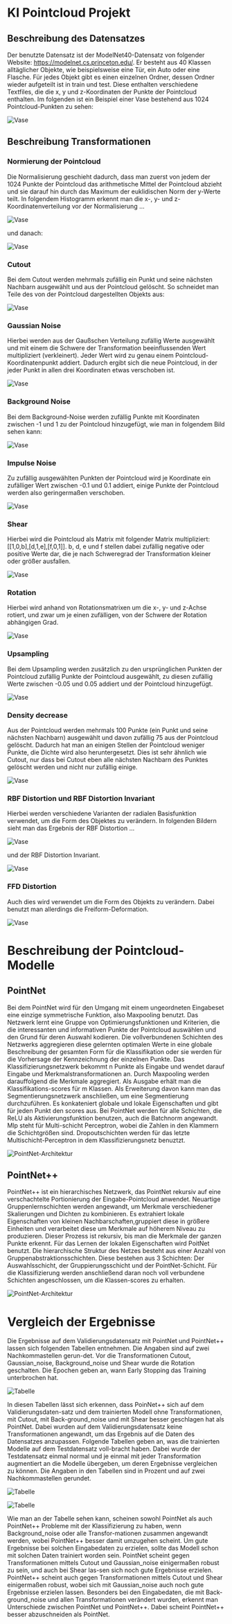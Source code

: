 # KI Pointcloud Projekt 

## Beschreibung des Datensatzes

Der benutzte Datensatz ist der ModelNet40-Datensatz von folgender Website: https://modelnet.cs.princeton.edu/. Er besteht aus 40 Klassen alltäglicher Objekte, wie beispielsweise eine Tür, ein Auto oder eine Flasche. Für jedes Objekt gibt es einen einzelnen Ordner, dessen Ordner wieder aufgeteilt ist in train und test. Diese enthalten verschiedene Textfiles, die die x, y und z-Koordinaten der Punkte der Pointcloud enthalten. Im folgenden ist ein Beispiel einer Vase bestehend aus 1024 Pointcloud-Punkten zu sehen:

![Vase](images/VASE.PNG)






## Beschreibung Transformationen

### Normierung der Pointcloud

Die Normalisierung geschieht dadurch, dass man zuerst von jedem der 1024 Punkte der Pointcloud das arithmetische Mittel der Pointcloud abzieht und sie darauf hin durch das Maximum der euklidischen Norm der y-Werte teilt. 
In folgendem Histogramm erkennt man die x-, y- und z-Koordinatenverteilung vor der Normalisierung ...

![Vase](images/VASE_VOR_NORMALISIERUNG.png) 

und danach:

![Vase](images/VASE_NACH_NORMALISIERUNG.PNG)

### Cutout

Bei dem Cutout werden mehrmals zufällig ein Punkt und seine nächsten Nachbarn ausgewählt und aus der Pointcloud gelöscht. So schneidet man Teile des von der Pointcloud dargestellten Objekts aus:

![Vase](images/VASE_CUTOUT.PNG)

### Gaussian Noise

Hierbei werden aus der Gaußschen Verteilung zufällig Werte ausgewählt und mit einem die Schwere der Transformation beeinflussenden Wert multipliziert (verkleinert). Jeder Wert wird zu genau einem Pointcloud-Koordinatenpunkt addiert. Dadurch ergibt sich die neue Pointcloud, in der jeder Punkt in allen drei Koordinaten etwas verschoben ist. 

![Vase](images/VASE_GAUSSIAN_NOISE.PNG)

### Background Noise

Bei dem Background-Noise werden zufällig Punkte mit Koordinaten zwischen -1 und 1 zu der Pointcloud hinzugefügt, wie man in folgendem Bild sehen kann:

![Vase](images/VASE_BACKGROUND_NOISE.PNG)

### Impulse Noise

Zu zufällig ausgewählten Punkten der Pointcloud wird je Koordinate ein zufälliger Wert zwischen -0.1 und 0.1 addiert, einige Punkte der Pointcloud werden also geringermaßen verschoben. 

![Vase](images/IMPULSE_NOISE.PNG)


### Shear

Hierbei wird die Pointcloud als Matrix mit folgender Matrix multipliziert: [[1,0,b],[d,1,e],[f,0,1]]. b, d, e und f stellen dabei zufällig negative oder positive Werte dar, die je nach Schweregrad der Transformation kleiner oder größer ausfallen.

![Vase](images/SHEAR.PNG)

### Rotation

Hierbei wird anhand von Rotationsmatrixen um die x-, y- und z-Achse rotiert, und  zwar um je einen zufälligen, von der Schwere der Rotation abhängigen Grad. 

![Vase](images/ROTATION.PNG)

### Upsampling

Bei dem Upsampling werden zusätzlich zu den ursprünglichen Punkten der Pointcloud zufällig Punkte der Pointcloud ausgewählt, zu diesen zufällig Werte zwischen -0.05 und 0.05 addiert und der Pointcloud hinzugefügt.

![Vase](images/UPSAMPLING.PNG)

### Density decrease

Aus der Pointcloud werden mehrmals 100 Punkte (ein Punkt und seine nächsten Nachbarn) ausgewählt und davon zufällig 75 aus der Pointcloud gelöscht. Dadurch hat man an einigen Stellen der Pointcloud weniger Punkte, die Dichte wird also heruntergesetzt. Dies ist sehr ähnlich wie Cutout, nur dass bei Cutout eben alle nächsten Nachbarn des Punktes gelöscht werden und nicht nur zufällig einige. 

![Vase](images/DENSITY_DEC.PNG)

### RBF Distortion und RBF Distortion Invariant

Hierbei werden verschiedene Varianten der radialen Basisfunktion verwendet, um die Form des Objektes zu verändern. In folgenden Bildern sieht man das Ergebnis der RBF Distortion ...

![Vase](images/RBF_DISTORTION.PNG)

und der RBF Distortion Invariant.

![Vase](images/RBF_DISTORTION_INV.PNG)

### FFD Distortion

Auch dies wird verwendet um die Form des Objekts zu verändern. Dabei benutzt man allerdings die Freiform-Deformation.

![Vase](images/FFD_DISTORTION.PNG)



# Beschreibung der Pointcloud-Modelle

## PointNet 

Bei dem PointNet wird für den Umgang mit einem ungeordneten Eingabeset eine einzige symmetrische Funktion, also Maxpooling benutzt. Das Netzwerk lernt eine Gruppe von Optimierungsfunktionen und Kriterien, die die interessanten und informativen Punkte der Pointcloud auswählen und den Grund für deren Auswahl kodieren. Die vollverbundenen Schichten des Netzwerks aggregieren diese gelernten optimalen Werte in eine globale Beschreibung der gesamten Form für die Klassifikation oder sie werden für die Vorhersage der Kennzeichnung der einzelnen Punkte. 
Das Klassifizierungsnetzwerk bekommt n Punkte als Eingabe und wendet darauf Eingabe und Merkmalstransformationen an. Durch Maxpooling werden darauffolgend die Merkmale aggregiert. Als Ausgabe erhält man die Klassifikations-scores für m Klassen. Als Erweiterung davon kann man das Segmentierungsnetzwerk anschließen, um eine Segmentierung durchzuführen. Es konkateniert globale und lokale Eigenschaften und gibt für jeden Punkt den scores aus. 
Bei PointNet werden für alle Schichten, die ReLU als Aktivierungsfunktion benutzen, auch die Batchnorm angewandt. Mlp steht für Multi-schicht Perceptron, wobei die Zahlen in den Klammern die Schichtgrößen sind. Dropoutschichten werden für das letzte Multischicht-Perceptron in dem Klassifizierungsnetz benuztzt. 

![PointNet-Architektur](images/PointNetArchitecture.PNG "Quelle: https://stanford.edu/~rqi/pointnet/")

## PointNet++

PointNet++ ist ein hierarchisches Netzwerk, das PointNet rekursiv auf eine verschachtelte Portionierung der Eingabe-Pointcloud anwendet. Neuartige Gruppenlernschichten werden angewandt, um Merkmale verschiedener Skalierungen und Dichten zu kombinieren. Es extrahiert lokale Eigenschaften von kleinen Nachbarschaften,gruppiert diese in größere Einheiten und verarbeitet diese um Merkmale auf höherem Niveau zu produzieren. Dieser Prozess ist rekursiv, bis man die Merkmale der ganzen Punkte erkennt. Für das Lernen der lokalen Eigenschaften wird PoitNet benutzt. 
Die hierarchische Struktur des Netzes besteht aus einer Anzahl von Gruppenabstraktionsschichten. Diese bestehen aus 3 Schichten: Der Auswahlsschicht, der Gruppierungsschicht und der PointNet-Schicht. Für die Klassifizierung werden anschließend daran noch voll verbundene Schichten angeschlossen, um die Klassen-scores zu erhalten. 

![PointNet-Architektur](images/PointNet++Architecture.PNG "Quelle: https://medium.com/@sanketgujar95/https-medium-com-sanketgujar95-pointnetplus-5d2642560c0d")



# Vergleich der Ergebnisse
Die Ergebnisse auf dem Validierungsdatensatz mit PointNet und PointNet++ lassen sich folgenden Tabellen entnehmen. Die Angaben sind auf zwei Nachkommastellen gerun-det. Vor die Transformationen Cutout, Gaussian_noise, Background_noise und Shear wurde die Rotation geschalten. Die Epochen geben an, wann Early Stopping das Training unterbrochen hat.

![Tabelle](images/TABELLE.PNG)

In diesen Tabellen lässt sich erkennen, dass PoinNet++ sich auf dem Validierungsdaten-satz und dem trainierten Modell ohne Transformationen, mit Cutout, mit Back-ground_noise und mit Shear besser geschlagen hat als PointNet. Dabei wurden auf dem Validierungsdatensatz keine Transformationen angewandt, um das Ergebnis auf die Daten des Datensatzes anzupassen.
Folgende Tabellen geben an, was die trainierten Modelle auf dem Testdatensatz voll-bracht haben. Dabei wurde der Testdatensatz einmal normal und je einmal mit jeder Transformation augmentiert an die Modelle übergeben, um deren Ergebnisse vergleichen zu können. Die Angaben in den Tabellen sind in Prozent und auf zwei Nachkommastellen gerundet. 

![Tabelle](images/TABELLE1.PNG)

![Tabelle](images/TABELLE2.PNG)

Wie man an der Tabelle sehen kann, scheinen sowohl PointNet als auch PointNet++ Probleme mit der Klassifizierung zu haben, wenn Background_noise oder alle Transfor-mationen zusammen angewandt werden, wobei PointNet++ besser damit umzugehen scheint. Um gute Ergebnisse bei solchen Eingabedaten zu erzielen, sollte das Modell schon mit solchen Daten trainiert worden sein. PointNet scheint gegen Transformationen mittels Cutout und Gaussian_noise einigermaßen robust zu sein, und auch bei Shear las-sen sich noch gute Ergebnisse erzielen. PointNet++ scheint auch gegen Transformationen mittels Cutout und Shear einigermaßen robust, wobei sich mit Gaussian_noise auch noch gute Ergebnisse erzielen lassen. Besonders bei den Eingabedaten, die mit Back-ground_noise und allen Transformationen verändert wurden, erkennt man Unterschiede zwischen PointNet und PointNet++. Dabei scheint PointNet++ besser abzuschneiden als PointNet. 


